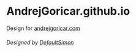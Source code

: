 # AndrejGoricar.github.io
Design for [andrejgoricar.com](http://andrejgoricar.com)

###### Designed by [DefaultSimon](https://github.com/DefaultSimon)

